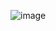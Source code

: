 ![image](https://user-images.githubusercontent.com/98951034/154502783-a340e801-7504-47cb-bd4e-92326eac05c7.png)
